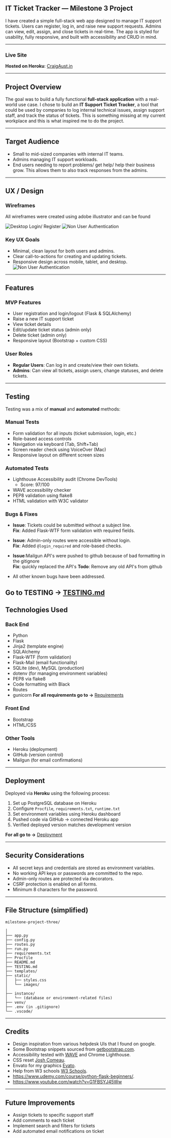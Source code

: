 ## IT Ticket Tracker — Milestone 3 Project

I have created  a simple full-stack web app designed to manage IT support tickets. Users can register, log in, and raise new support requests. Admins can view, edit, assign, and close tickets in real-time. The app is styled for usability, fully responsive, and built with accessibility and CRUD in mind.

---

### Live Site

**Hosted on Heroku**: [CraigAust.in](https://milestone-support-tickets-67fbfa276455.herokuapp.com)

---

## Project Overview


The goal was to build a fully functional **full-stack application** with a real-world use case. I chose to build an **IT Support Ticket Tracker**, a tool that could be used by companies to log internal technical issues, assign support staff, and track the status of tickets.  This is something missing at my current workplace and this is what inspired me to do the project.

---

## Target Audience

- Small to mid-sized companies with internal IT teams.
- Admins managing IT support workloads.
- End users needing to report problems/ get help/ help their business grow.  This allows them to also track responses from the admins.

---

##  UX / Design

###  Wireframes
All wireframes were created using adobe illustrator and can be found 

![Desktop Login/ Register](static/images/desktopwire.png)
![Non User Authentication](static/images/mobilewire.png)



###  Key UX Goals
- Minimal, clean layout for both users and admins.
- Clear call-to-actions for creating and updating tickets.
- Responsive design across mobile, tablet, and desktop.
![Non User Authentication](static/images/SupportMockup.png)

---

## Features

### MVP Features
- User registration and login/logout (Flask & SQLAlchemy)
- Raise a new IT support ticket
- View ticket details
- Edit/update ticket status (admin only)
- Delete ticket (admin only)
- Responsive layout (Bootstrap + custom CSS)

### User Roles
- **Regular Users**: Can log in and create/view their own tickets.
- **Admins**: Can view all tickets, assign users, change statuses, and delete tickets.

---

## Testing

Testing was a mix of **manual** and **automated** methods:

### Manual Tests
- Form validation for all inputs (ticket submission, login, etc.)
- Role-based access controls
- Navigation via keyboard (Tab, Shift+Tab)
- Screen reader check using VoiceOver (Mac)
- Responsive layout on different screen sizes

### Automated Tests
- Lighthouse Accessibility audit (Chrome DevTools)  
  - Score: 97/100
- WAVE accessibility checker
- PEP8 validation using flake8
- HTML validation with W3C validator

### Bugs & Fixes
-  **Issue**: Tickets could be submitted without a subject line.  
   **Fix**: Added Flask-WTF form validation with required fields.
-  **Issue**: Admin-only routes were accessible without login.  
   **Fix**: Added `@login_required` and role-based checks.
-  **Issue**:Mailgun API's were pushed to github because of bad formatting in the gitignore  
   **Fix**: quickly replaced the API's
   **Todo**: Remove any old API's from github

- All other known bugs have been addressed.

**Go to TESTING →** [TESTING.md](TESTING.md)
---

## Technologies Used

### Back End
- Python  
- Flask  
- Jinja2 (template engine)  
- SQLAlchemy  
- Flask-WTF (form validation)  
- Flask-Mail (email functionality)  
- SQLite (dev), MySQL (production)  
- dotenv (for managing environment variables)  
- PEP8 via flake8  
- Code formatting with Black
- Routes
- gunicorn
**For all requirements go to →** [Requirements](requirements.txt)


### Front End

- Bootstrap
- HTML/CSS

###  Other Tools
- Heroku (deployment)
- GitHub (version control)
- Mailgun (for email confirmations)

---

## Deployment

Deployed via **Heroku** using the following process:

1. Set up PostgreSQL database on Heroku
2. Configure `Procfile`, `requirements.txt`, `runtime.txt`
3. Set environment variables using Heroku dashboard
4. Pushed code via GitHub → connected Heroku app
5. Verified deployed version matches development version

**For all go to →** [Deployment](static/images/deploy.png)

---

##  Security Considerations

- All secret keys and credentials are stored as environment variables.
- No working API keys or passwords are committed to the repo.
- Admin-only routes are protected via decorators.
- CSRF protection is enabled on all forms.
- Minimum 8 characters for the password.


---

##  File Structure (simplified)

```
milestone-project-three/

│
├── app.py
├── config.py
├── routes.py
├── run.py
├── requirements.txt
├── Procfile
├── README.md
├── TESTING.md
├── templates/
├── static/
│   ├── styles.css
│   └── images/
│      
├── instance/
│   └── (database or environment-related files)
├── venv/
├── .env (in .gitignore)
└── .vscode/

```

---

## Credits

- Design inspiration from various helpdesk UIs that I found on google.
- Some Bootstrap snippets sourced from [getbootstrap.com](https://getbootstrap.com).
- Accessibility tested with [WAVE](https://wave.webaim.org/) and Chrome Lighthouse.
- CSS reset [Josh Comeau](https://www.joshwcomeau.com/css/custom-css-reset/).
- Envato for my graphics [Evato](https://www.envato).
- Help from W3 schools [W3 Schools]( http://w3schools.com/). 
- https://www.udemy.com/course/python-flask-beginners/.
- https://www.youtube.com/watch?v=G1FBSYJ45Ww
---

## Future Improvements

- Assign tickets to specific support staff
- Add comments to each ticket
- Implement search and filters for tickets
- Add automated email notifications on ticket 
